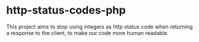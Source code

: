 # http-status-codes-php
This project aims to stop using integers as http status code when returning a response to the client, to make our code more human readable.
